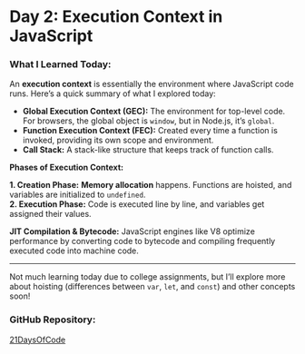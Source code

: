 # Day 2: Execution Context in JavaScript

### What I Learned Today:
An **execution context** is essentially the environment where JavaScript code runs. Here’s a quick summary of what I explored today:

- **Global Execution Context (GEC):** The environment for top-level code. For browsers, the global object is `window`, but in Node.js, it’s `global`.
- **Function Execution Context (FEC):** Created every time a function is invoked, providing its own scope and environment.
- **Call Stack:** A stack-like structure that keeps track of function calls.

 **Phases of Execution Context:**

  **1. Creation Phase:** **Memory allocation** happens. Functions are hoisted, and variables are initialized to `undefined`.  
  **2. Execution Phase:** Code is executed line by line, and variables get assigned their values.
  
 **JIT Compilation & Bytecode:** JavaScript engines like V8 optimize performance by converting code to bytecode and compiling frequently executed code into machine code.

---

Not much learning today due to college assignments, but I’ll explore more about hoisting (differences between `var`, `let`, and `const`) and other concepts soon!

### GitHub Repository:
[21DaysOfCode](https://github.com/ITx-prash/21DaysOfCode)
